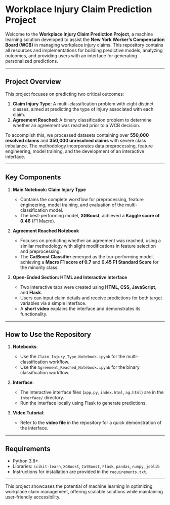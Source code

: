 # **Workplace Injury Claim Prediction Project**

Welcome to the **Workplace Injury Claim Prediction Project**, a machine learning solution developed to assist the **New York Worker’s Compensation Board (WCB)** in managing workplace injury claims. This repository contains all resources and implementations for building predictive models, analyzing outcomes, and providing users with an interface for generating personalized predictions.

---

## **Project Overview**

This project focuses on predicting two critical outcomes:
1. **Claim Injury Type**: A multi-classification problem with eight distinct classes, aimed at predicting the type of injury associated with each claim.
2. **Agreement Reached**: A binary classification problem to determine whether an agreement was reached prior to a WCB decision.

To accomplish this, we processed datasets containing over **550,000 resolved claims** and **350,000 unresolved claims** with severe class imbalance. The methodology incorporates data preprocessing, feature engineering, model training, and the development of an interactive interface.

---

## **Key Components**

1. **Main Notebook: Claim Injury Type**  
   - Contains the complete workflow for preprocessing, feature engineering, model training, and evaluation of the multi-classification model.  
   - The best-performing model, **XGBoost**, achieved a **Kaggle score of 0.46** (F1 Macro).

2. **Agreement Reached Notebook**  
   - Focuses on predicting whether an agreement was reached, using a similar methodology with slight modifications in feature selection and preprocessing.  
   - The **CatBoost Classifier** emerged as the top-performing model, achieving a **Macro F1 score of 0.7** and **0.45 F1 Standard Score** for the minority class.

3. **Open-Ended Section: HTML and Interactive Interface**  
   - Two interactive tabs were created using **HTML, CSS, JavaScript**, and **Flask**.  
   - Users can input claim details and receive predictions for both target variables via a simple interface.  
   - A **short video** explains the interface and demonstrates its functionality.

---

## **How to Use the Repository**

1. **Notebooks**:
   - Use the `Claim_Injury_Type_Notebook.ipynb` for the multi-classification workflow.
   - Use the `Agreement_Reached_Notebook.ipynb` for the binary classification workflow.

2. **Interface**:
   - The interactive interface files (`app.py`, `index.html`, `ag.html`) are in the `interface/` directory.
   - Run the interface locally using Flask to generate predictions.

3. **Video Tutorial**:
   - Refer to the **video file** in the repository for a quick demonstration of the interface.

---

## **Requirements**
- Python 3.8+
- Libraries: `scikit-learn`, `XGBoost`, `CatBoost`, `Flask`, `pandas`, `numpy`, `joblib`
- Instructions for installation are provided in the `requirements.txt`.

---

This project showcases the potential of machine learning in optimizing workplace claim management, offering scalable solutions while maintaining user-friendly accessibility.

